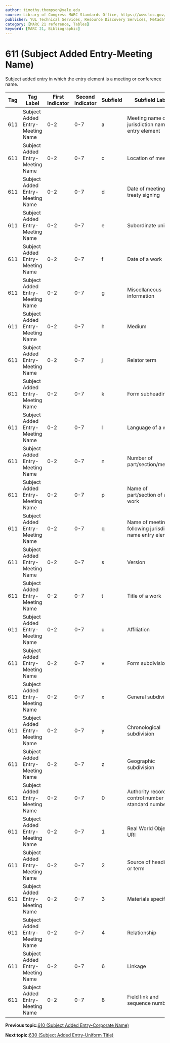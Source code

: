 ```yaml
---
author: timothy.thompson@yale.edu
source: Library of Congress MARC Standards Office, https://www.loc.gov/marc/bibliographic/bd611.html
publisher: YUL Technical Services, Resource Discovery Services, Metadata Services Unit
category: [MARC 21 reference, Tables]
keyword: [MARC 21, Bibliographic]
---
```


# 611 \(Subject Added Entry-Meeting Name\)

Subject added entry in which the entry element is a meeting or conference name.

|Tag|Tag Label|First Indicator|Second Indicator|Subfield|Subfield Label|Repeatable|
|---|---------|---------------|----------------|--------|--------------|----------|
|611|Subject Added Entry-Meeting Name|0-2|0-7|a|Meeting name or jurisdiction name as entry element|F|
|611|Subject Added Entry-Meeting Name|0-2|0-7|c|Location of meeting|T|
|611|Subject Added Entry-Meeting Name|0-2|0-7|d|Date of meeting or treaty signing|T|
|611|Subject Added Entry-Meeting Name|0-2|0-7|e|Subordinate unit|T|
|611|Subject Added Entry-Meeting Name|0-2|0-7|f|Date of a work|F|
|611|Subject Added Entry-Meeting Name|0-2|0-7|g|Miscellaneous information|T|
|611|Subject Added Entry-Meeting Name|0-2|0-7|h|Medium|F|
|611|Subject Added Entry-Meeting Name|0-2|0-7|j|Relator term|T|
|611|Subject Added Entry-Meeting Name|0-2|0-7|k|Form subheading|T|
|611|Subject Added Entry-Meeting Name|0-2|0-7|l|Language of a work|F|
|611|Subject Added Entry-Meeting Name|0-2|0-7|n|Number of part/section/meeting|T|
|611|Subject Added Entry-Meeting Name|0-2|0-7|p|Name of part/section of a work|T|
|611|Subject Added Entry-Meeting Name|0-2|0-7|q|Name of meeting following jurisdiction name entry element|F|
|611|Subject Added Entry-Meeting Name|0-2|0-7|s|Version|T|
|611|Subject Added Entry-Meeting Name|0-2|0-7|t|Title of a work|F|
|611|Subject Added Entry-Meeting Name|0-2|0-7|u|Affiliation|F|
|611|Subject Added Entry-Meeting Name|0-2|0-7|v|Form subdivision|T|
|611|Subject Added Entry-Meeting Name|0-2|0-7|x|General subdivision|T|
|611|Subject Added Entry-Meeting Name|0-2|0-7|y|Chronological subdivision|T|
|611|Subject Added Entry-Meeting Name|0-2|0-7|z|Geographic subdivision|T|
|611|Subject Added Entry-Meeting Name|0-2|0-7|0|Authority record control number or standard number|T|
|611|Subject Added Entry-Meeting Name|0-2|0-7|1|Real World Object URI|T|
|611|Subject Added Entry-Meeting Name|0-2|0-7|2|Source of heading or term|F|
|611|Subject Added Entry-Meeting Name|0-2|0-7|3|Materials specified|F|
|611|Subject Added Entry-Meeting Name|0-2|0-7|4|Relationship|T|
|611|Subject Added Entry-Meeting Name|0-2|0-7|6|Linkage|F|
|611|Subject Added Entry-Meeting Name|0-2|0-7|8|Field link and sequence number|T|

**Previous topic:**[610 \(Subject Added Entry-Corporate Name\)](../tables/610_bib_table.md)

**Next topic:**[630 \(Subject Added Entry-Uniform Title\)](../tables/630_bib_table.md)

